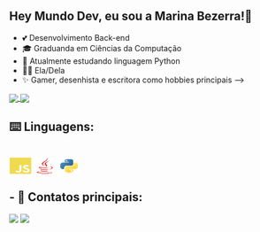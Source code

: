 ## Hey Mundo Dev, eu sou a Marina Bezerra!👋

- 💕 Desenvolvimento Back-end
- 🎓 Graduanda em Ciências da Computação
- 📕 Atualmente estudando linguagem Python
- 👧🏻 Ela/Dela
- ✨ Gamer, desenhista e escritora como hobbies principais
-->

<a href="https://github.com/bezmari19/github-readme-stats">
  <img height=200 align="center" src="https://github-readme-stats.vercel.app/api?username=bezmari19&show=reviews,discussions_started,discussions_answered,prs_merged,prs_merged_percentage&show_icons=true&theme=jolly" />
<a href="https://github.com/bezmari19/convoychat">
  <img height=200 align="center" src="https://github-readme-stats.vercel.app/api/top-langs?username=bezmari19&show_icons=true&theme=jolly&layout=compact&langs_count=8&card_width=320" />
</a>

## ⌨️ Linguagens: 
<div style="display: inline_block"><br>
  <img align="center" alt="Mari-Js" height="30" width="40" src="https://raw.githubusercontent.com/devicons/devicon/master/icons/javascript/javascript-plain.svg">
  <img align="center" alt="Mari-Java" height="30" width="40" src="https://raw.githubusercontent.com/devicons/devicon/master/icons/java/java-plain.svg">
  <img align="center" alt="Mari-Python" height="30" width="40" src="https://raw.githubusercontent.com/devicons/devicon/master/icons/python/python-original.svg">
</div>
  
  ## - 📩 Contatos principais:
<div> 
  <a href = "mailto:marina.bezerraf19@gmail.com"><img src="https://img.shields.io/badge/-Gmail-%23333?style=for-the-badge&logo=gmail&logoColor=white" target="_blank"></a>
  <a href="https://www.linkedin.com/in/marina-ferraz-dev/" target="_blank"><img src="https://img.shields.io/badge/-LinkedIn-%230077B5?style=for-the-badge&logo=linkedin&logoColor=white" target="_blank"></a> 
  
</div>
  

  
  
  
